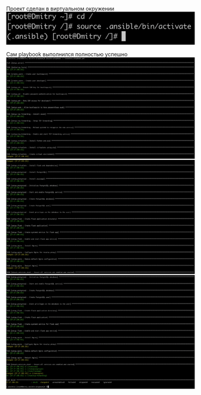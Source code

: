 Проект сделан в виртуальном окружении 
![Screenshot 1](virtualenv.png)

Сам playbook выполнился полностью успешно
![Screenshot 2](ansible%20process1.png)
![Screenshot 3](ansible%20process2.png)
![Screenshot 4](ansible%20process3.png)
